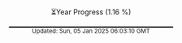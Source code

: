 <p align="center">
⏳Year Progress (1.16 %)<br>
▁▁▁▁▁▁▁▁▁▁▁▁▁▁▁▁▁▁▁▁▁▁▁▁▁▁▁▁▁▁ <br>
<sub>Updated: Sun, 05 Jan 2025 06:03:10 GMT</sub>
</p>

